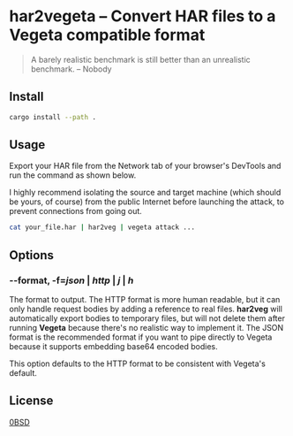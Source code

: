 # har2vegeta – Convert HAR files to a Vegeta compatible format

> A barely realistic benchmark is still better than an unrealistic benchmark.
> – Nobody

## Install

```sh
cargo install --path .
```

## Usage

Export your HAR file from the Network tab of your browser's DevTools and run the
command as shown below.

I highly recommend isolating the source and target machine (which should be
yours, of course) from the public Internet before launching the attack, to
prevent connections from going out.

```sh
cat your_file.har | har2veg | vegeta attack ...
```

## Options

### **--format**, **-f**=_json_ | _http_ | _j_ | _h_

The format to output. The HTTP format is more human readable, but it can only
handle request bodies by adding a reference to real files. **har2veg** will
automatically export bodies to temporary files, but will not delete them after
running **Vegeta** because there's no realistic way to implement it. The JSON
format is the recommended format if you want to pipe directly to Vegeta
because it supports embedding base64 encoded bodies.

This option defaults to the HTTP format to be consistent with Vegeta's
default.

## License

[0BSD](https://spdx.org/licenses/0BSD.html)

